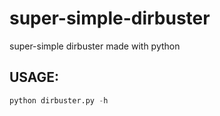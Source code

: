 # super-simple-dirbuster
super-simple dirbuster made with python


## USAGE: 
```python dirbuster.py url wordlist
python dirbuster.py -h
```
